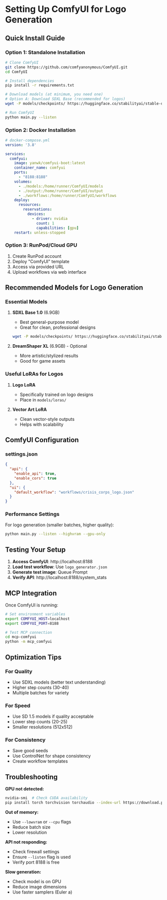 # Setting Up ComfyUI for Logo Generation

## Quick Install Guide

### Option 1: Standalone Installation

```bash
# Clone ComfyUI
git clone https://github.com/comfyanonymous/ComfyUI.git
cd ComfyUI

# Install dependencies
pip install -r requirements.txt

# Download models (at minimum, you need one)
# Option A: Download SDXL Base (recommended for logos)
wget -P models/checkpoints/ https://huggingface.co/stabilityai/stable-diffusion-xl-base-1.0/resolve/main/sd_xl_base_1.0.safetensors

# Run ComfyUI
python main.py --listen
```

### Option 2: Docker Installation

```yaml
# docker-compose.yml
version: '3.8'

services:
  comfyui:
    image: yanwk/comfyui-boot:latest
    container_name: comfyui
    ports:
      - "8188:8188"
    volumes:
      - ./models:/home/runner/ComfyUI/models
      - ./output:/home/runner/ComfyUI/output
      - ./workflows:/home/runner/ComfyUI/workflows
    deploy:
      resources:
        reservations:
          devices:
            - driver: nvidia
              count: 1
              capabilities: [gpu]
    restart: unless-stopped
```

### Option 3: RunPod/Cloud GPU

1. Create RunPod account
2. Deploy "ComfyUI" template
3. Access via provided URL
4. Upload workflows via web interface

## Recommended Models for Logo Generation

### Essential Models

1. **SDXL Base 1.0** (6.9GB)
   - Best general-purpose model
   - Great for clean, professional designs
   ```bash
   wget -P models/checkpoints/ https://huggingface.co/stabilityai/stable-diffusion-xl-base-1.0/resolve/main/sd_xl_base_1.0.safetensors
   ```

2. **DreamShaper XL** (6.9GB) - Optional
   - More artistic/stylized results
   - Good for game assets

### Useful LoRAs for Logos

1. **Logo LoRA**
   - Specifically trained on logo designs
   - Place in `models/loras/`

2. **Vector Art LoRA**
   - Clean vector-style outputs
   - Helps with scalability

## ComfyUI Configuration

### settings.json
```json
{
  "api": {
    "enable_api": true,
    "enable_cors": true
  },
  "ui": {
    "default_workflow": "workflows/crisis_corps_logo.json"
  }
}
```

### Performance Settings

For logo generation (smaller batches, higher quality):
```bash
python main.py --listen --highvram --gpu-only
```

## Testing Your Setup

1. **Access ComfyUI**: http://localhost:8188
2. **Load test workflow**: Use `logo_generator.json`
3. **Generate test image**: Queue Prompt
4. **Verify API**: http://localhost:8188/system_stats

## MCP Integration

Once ComfyUI is running:

```bash
# Set environment variables
export COMFYUI_HOST=localhost
export COMFYUI_PORT=8188

# Test MCP connection
cd mcp-comfyui
python -m mcp_comfyui
```

## Optimization Tips

### For Quality
- Use SDXL models (better text understanding)
- Higher step counts (30-40)
- Multiple batches for variety

### For Speed  
- Use SD 1.5 models if quality acceptable
- Lower step counts (20-25)
- Smaller resolutions (512x512)

### For Consistency
- Save good seeds
- Use ControlNet for shape consistency
- Create workflow templates

## Troubleshooting

**GPU not detected:**
```bash
nvidia-smi  # Check CUDA availability
pip install torch torchvision torchaudio --index-url https://download.pytorch.org/whl/cu118
```

**Out of memory:**
- Use `--lowvram` or `--cpu` flags
- Reduce batch size
- Lower resolution

**API not responding:**
- Check firewall settings
- Ensure `--listen` flag is used
- Verify port 8188 is free

**Slow generation:**
- Check model is on GPU
- Reduce image dimensions
- Use faster samplers (Euler a)
